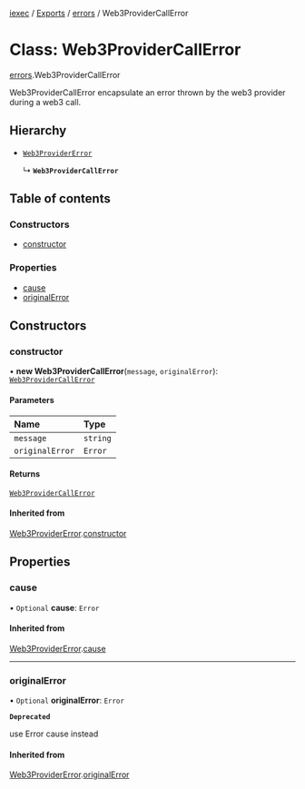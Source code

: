 [iexec](../README.md) / [Exports](../modules.md) / [errors](../modules/errors.md) / Web3ProviderCallError

# Class: Web3ProviderCallError

[errors](../modules/errors.md).Web3ProviderCallError

Web3ProviderCallError encapsulate an error thrown by the web3 provider during a web3 call.

## Hierarchy

- [`Web3ProviderError`](errors.Web3ProviderError.md)

  ↳ **`Web3ProviderCallError`**

## Table of contents

### Constructors

- [constructor](errors.Web3ProviderCallError.md#constructor)

### Properties

- [cause](errors.Web3ProviderCallError.md#cause)
- [originalError](errors.Web3ProviderCallError.md#originalerror)

## Constructors

### constructor

• **new Web3ProviderCallError**(`message`, `originalError`): [`Web3ProviderCallError`](errors.Web3ProviderCallError.md)

#### Parameters

| Name | Type |
| :------ | :------ |
| `message` | `string` |
| `originalError` | `Error` |

#### Returns

[`Web3ProviderCallError`](errors.Web3ProviderCallError.md)

#### Inherited from

[Web3ProviderError](errors.Web3ProviderError.md).[constructor](errors.Web3ProviderError.md#constructor)

## Properties

### cause

• `Optional` **cause**: `Error`

#### Inherited from

[Web3ProviderError](errors.Web3ProviderError.md).[cause](errors.Web3ProviderError.md#cause)

___

### originalError

• `Optional` **originalError**: `Error`

**`Deprecated`**

use Error cause instead

#### Inherited from

[Web3ProviderError](errors.Web3ProviderError.md).[originalError](errors.Web3ProviderError.md#originalerror)
